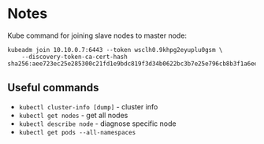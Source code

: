 # Notes
Kube command for joining slave nodes to master node: 
```
kubeadm join 10.10.0.7:6443 --token wsclh0.9khpg2eyuplu0gsm \
    --discovery-token-ca-cert-hash sha256:aee723ec25e285300c21fd1e9bdc819f3d34b0622bc3b7e25e796cb8b3f1a6ee
```

## Useful commands
- `kubectl cluster-info [dump]` - cluster info
- `kubectl get nodes` - get all nodes
- `kubectl describe node` - diagnose specific node
- `kubectl get pods --all-namespaces`